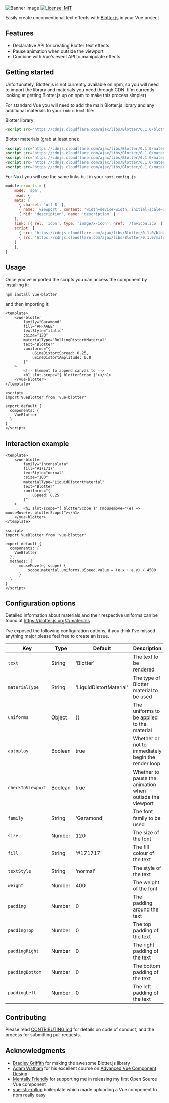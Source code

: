 ![Banner Image](https://user-images.githubusercontent.com/14939268/65938291-ed905600-e465-11e9-8a5c-a8a28f5a1181.png)
[![License: MIT](https://img.shields.io/badge/License-MIT-yellow.svg)](https://opensource.org/licenses/MIT)

Easily create unconventional text effects with [Blotter.js](https://github.com/bradley/Blotter) in your Vue project

## Features
- Declarative API for creating Blotter text effects
- Pause animation when outside the viewport
- Combine with Vue's event API to manipulate effects

## Getting started
Unfortunately, Blotter.js is not currently available on npm, so you will need to import the library and materials you need through CDN. (I'm currently looking at getting Blotter.js up on npm to make this process simpler)

For standard Vue you will need to add the main Blotter.js library and any additional materials to your `index.html` file:

Blotter library:
```html
<script src="https://cdnjs.cloudflare.com/ajax/libs/Blotter/0.1.0/blotter.min.js"></script>
```
Blotter materials (grab at least one):
```html
<script src="https://cdnjs.cloudflare.com/ajax/libs/Blotter/0.1.0/materials/channelSplitMaterial.min.js"></script>
<script src="https://cdnjs.cloudflare.com/ajax/libs/Blotter/0.1.0/materials/fliesMaterial.min.js"></script>
<script src="https://cdnjs.cloudflare.com/ajax/libs/Blotter/0.1.0/materials/liquidDistortMaterial.min.js"></script>
<script src="https://cdnjs.cloudflare.com/ajax/libs/Blotter/0.1.0/materials/rollingDistortMaterial.min.js"></script>
<script src="https://cdnjs.cloudflare.com/ajax/libs/Blotter/0.1.0/materials/slidingDoorMaterial.min.js"></script>
```

For Nuxt you will use the same links but in your `nuxt.config.js`
```js
module.exports = {
    mode: 'spa',
    head: {
    meta: [
      { charset: 'utf-8' },
      { name: 'viewport', content: 'width=device-width, initial-scale=1' },
      { hid: 'description', name: 'description' }
    ],
    link: [{ rel: 'icon', type: 'image/x-icon', href: '/favicon.ico' }],
    script: [
      { src: 'https://cdnjs.cloudflare.com/ajax/libs/Blotter/0.1.0/blotter.min.js' },
      { src: 'https://cdnjs.cloudflare.com/ajax/libs/Blotter/0.1.0/materials/rollingDistortMaterial.min.js' }
    ]
    },
}
```

## Usage
Once you've imported the scripts you can access the component by installing it:

```bash
npm install vue-blotter
```

and then importing it:

```vue
<template>
    <vue-blotter
        family="Garamond"
        fill="#FFAAEE"
        textStyle="italic"
        :size="120"
        materialType="RollingDistortMaterial"
        text="Blotter"
        :uniforms="{
            uSineDistortSpread: 0.25,
            uSineDistortAmplitude: 0.8
        }"
    >
        <!-- Element to append canvas to -->
        <h1 slot-scope="{ blotterScope }"></h1>
    </vue-blotter>
</template>

<script>
import VueBlotter from 'vue-blotter'

export default {
  components: {
    VueBlotter
  }
}
</script>
```

## Interaction example
```vue
<template>
    <vue-blotter
        family="Inconsolata"
        fill="#171717"
        textStyle="normal"
        :size="180"
        materialType="LiquidDistortMaterial"
        text="Blotter"
        :uniforms="{
            uSpeed: 0.25
        }"
    >
        <h1 slot-scope="{ blotterScope }" @mousemove="(e) => mouseMove(e, blotterScope)"></h1>
    </vue-blotter>
</template>

<script>
import VueBlotter from 'vue-blotter'

export default {
  components: {
    VueBlotter
  },
  methods: {
      mouseMove(e, scope) {
          scope.material.uniforms.uSpeed.value = (e.x + e.y) / 4500
      }
  }
}
</script>
```

## Configuration options

Detailed information about materials and their respective uniforms can be found at https://blotter.js.org/#/materials

I've exposed the following configuration options, if you think I've missed anything major please feel free to create an issue.

| Key | Type | Default | Description |
|--|--|--|--|
| `text` | String | 'Blotter' | The text to be rendered |
| `materialType` | String | 'LiquidDistortMaterial' | The type of Blotter material to be used |
| `uniforms` | Object | {} | The uniforms to be applied to the material |
| `autoplay` | Boolean | true | Whether or not to immediately begin the render loop |
| `checkInViewport` | Boolean | true | Whether to pause the animation when outisde the viewport |
| `family` | String | 'Garamond' | The font family to be used |
| `size` | Number | 120 | The size of the font |
| `fill` | String | '#171717' | The fill colour of the text |
| `textStyle` | String | 'normal' | The style of the text |
| `weight` | Number | 400 | The weight of the font |
| `padding` | Number | 0 | The padding around the text |
| `paddingTop` | Number | 0 | The top padding of the text |
| `paddingRight` | Number | 0 | The right padding of the text |
| `paddingBottom` | Number | 0 | The bottom padding of the text |
| `paddingLeft` | Number | 0 | The left padding of the text |

## Contributing
Please read [CONTRIBUTING.md](https://github.com/arapl3y/vue-blotter/CONTRIBUTING.md) for details on code of conduct, and the process for submitting pull requests.

## Acknowledgments
- [Bradley Griffith](http://bradley.computer/) for making the awesome Blotter.js library
- [Adam Watham](https://adamwathan.me/) for his excellent course on [Advanced Vue Component Design](https://adamwathan.me/advanced-vue-component-design/)
- [Mentally Friendly](https://mentallyfriendly.com) for supporting me in releasing my first Open Source Vue component
- [vue-sfc-rollup](https://github.com/team-innovation/vue-sfc-rollup) boilerplate which made uploading a Vue component to npm really easy